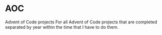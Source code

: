 # AOC
Advent of Code projects
For all Advent of Code projects that are completed separated by year within the time that I have to do them.
